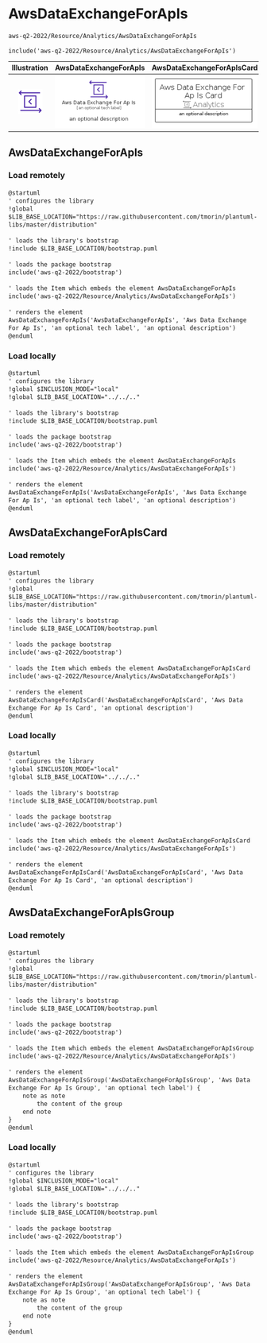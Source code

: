 # AwsDataExchangeForApIs


```text
aws-q2-2022/Resource/Analytics/AwsDataExchangeForApIs
```

```text
include('aws-q2-2022/Resource/Analytics/AwsDataExchangeForApIs')
```



| Illustration | AwsDataExchangeForApIs | AwsDataExchangeForApIsCard | AwsDataExchangeForApIsGroup |
| :---: | :---: | :---: | :---: |
| ![illustration for Illustration](../../../aws-q2-2022/Resource/Analytics/AwsDataExchangeForApIs.png) | ![illustration for AwsDataExchangeForApIs](../../../aws-q2-2022/Resource/Analytics/AwsDataExchangeForApIs.Local.png) | ![illustration for AwsDataExchangeForApIsCard](../../../aws-q2-2022/Resource/Analytics/AwsDataExchangeForApIsCard.Local.png) | ![illustration for AwsDataExchangeForApIsGroup](../../../aws-q2-2022/Resource/Analytics/AwsDataExchangeForApIsGroup.Local.png) |




## AwsDataExchangeForApIs

### Load remotely
```plantuml
@startuml
' configures the library
!global $LIB_BASE_LOCATION="https://raw.githubusercontent.com/tmorin/plantuml-libs/master/distribution"

' loads the library's bootstrap
!include $LIB_BASE_LOCATION/bootstrap.puml

' loads the package bootstrap
include('aws-q2-2022/bootstrap')

' loads the Item which embeds the element AwsDataExchangeForApIs
include('aws-q2-2022/Resource/Analytics/AwsDataExchangeForApIs')

' renders the element
AwsDataExchangeForApIs('AwsDataExchangeForApIs', 'Aws Data Exchange For Ap Is', 'an optional tech label', 'an optional description')
@enduml
```

### Load locally
```plantuml
@startuml
' configures the library
!global $INCLUSION_MODE="local"
!global $LIB_BASE_LOCATION="../../.."

' loads the library's bootstrap
!include $LIB_BASE_LOCATION/bootstrap.puml

' loads the package bootstrap
include('aws-q2-2022/bootstrap')

' loads the Item which embeds the element AwsDataExchangeForApIs
include('aws-q2-2022/Resource/Analytics/AwsDataExchangeForApIs')

' renders the element
AwsDataExchangeForApIs('AwsDataExchangeForApIs', 'Aws Data Exchange For Ap Is', 'an optional tech label', 'an optional description')
@enduml
```

## AwsDataExchangeForApIsCard

### Load remotely
```plantuml
@startuml
' configures the library
!global $LIB_BASE_LOCATION="https://raw.githubusercontent.com/tmorin/plantuml-libs/master/distribution"

' loads the library's bootstrap
!include $LIB_BASE_LOCATION/bootstrap.puml

' loads the package bootstrap
include('aws-q2-2022/bootstrap')

' loads the Item which embeds the element AwsDataExchangeForApIsCard
include('aws-q2-2022/Resource/Analytics/AwsDataExchangeForApIs')

' renders the element
AwsDataExchangeForApIsCard('AwsDataExchangeForApIsCard', 'Aws Data Exchange For Ap Is Card', 'an optional description')
@enduml
```

### Load locally
```plantuml
@startuml
' configures the library
!global $INCLUSION_MODE="local"
!global $LIB_BASE_LOCATION="../../.."

' loads the library's bootstrap
!include $LIB_BASE_LOCATION/bootstrap.puml

' loads the package bootstrap
include('aws-q2-2022/bootstrap')

' loads the Item which embeds the element AwsDataExchangeForApIsCard
include('aws-q2-2022/Resource/Analytics/AwsDataExchangeForApIs')

' renders the element
AwsDataExchangeForApIsCard('AwsDataExchangeForApIsCard', 'Aws Data Exchange For Ap Is Card', 'an optional description')
@enduml
```

## AwsDataExchangeForApIsGroup

### Load remotely
```plantuml
@startuml
' configures the library
!global $LIB_BASE_LOCATION="https://raw.githubusercontent.com/tmorin/plantuml-libs/master/distribution"

' loads the library's bootstrap
!include $LIB_BASE_LOCATION/bootstrap.puml

' loads the package bootstrap
include('aws-q2-2022/bootstrap')

' loads the Item which embeds the element AwsDataExchangeForApIsGroup
include('aws-q2-2022/Resource/Analytics/AwsDataExchangeForApIs')

' renders the element
AwsDataExchangeForApIsGroup('AwsDataExchangeForApIsGroup', 'Aws Data Exchange For Ap Is Group', 'an optional tech label') {
    note as note
        the content of the group
    end note
}
@enduml
```

### Load locally
```plantuml
@startuml
' configures the library
!global $INCLUSION_MODE="local"
!global $LIB_BASE_LOCATION="../../.."

' loads the library's bootstrap
!include $LIB_BASE_LOCATION/bootstrap.puml

' loads the package bootstrap
include('aws-q2-2022/bootstrap')

' loads the Item which embeds the element AwsDataExchangeForApIsGroup
include('aws-q2-2022/Resource/Analytics/AwsDataExchangeForApIs')

' renders the element
AwsDataExchangeForApIsGroup('AwsDataExchangeForApIsGroup', 'Aws Data Exchange For Ap Is Group', 'an optional tech label') {
    note as note
        the content of the group
    end note
}
@enduml
```

